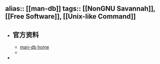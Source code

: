 alias:: [[man-db]]
tags:: [[NonGNU Savannah]], [[Free Software]], [[Unix-like Command]]
---

- ## 官方资料
	- [man-db home](https://man-db.gitlab.io/man-db/)
	-
-